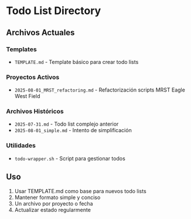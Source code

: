 # Todo List Directory

## Archivos Actuales

### Templates
- `TEMPLATE.md` - Template básico para crear todo lists

### Proyectos Activos
- `2025-08-01_MRST_refactoring.md` - Refactorización scripts MRST Eagle West Field

### Archivos Históricos
- `2025-07-31.md` - Todo list complejo anterior
- `2025-08-01_simple.md` - Intento de simplificación

### Utilidades
- `todo-wrapper.sh` - Script para gestionar todos

## Uso
1. Usar TEMPLATE.md como base para nuevos todo lists
2. Mantener formato simple y conciso
3. Un archivo por proyecto o fecha
4. Actualizar estado regularmente